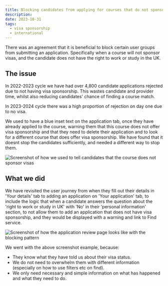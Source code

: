 ```yaml
---
title: Blocking candidates from applying for courses that do not sponsor visas
description:
date: 2023-10-31
tags:
  - visa sponsorship
  - international
---
```


There was an agreement that it is beneficial to block certain user groups from submitting an application. Specifically when a course will not sponsor visas, and the candidate does not have the right to work or study in the UK.

## The issue

In 2022-2023 cycle we have had over 4,800 candidate applications rejected due to not having visa sponsorship. This wastes candidate and provider time, whilst also reducing candidates' chance of finding a course match.

In 2023-2024 cycle there was a high proportion of rejection on day one due to no visa.

We used to have a blue inset text on the application tab, once they have already applied to the course, warning them that this course does not offer visa sponsorship and that they need to delete their application and to look for a different course that does offer visa sponsorship. We have found that it doesnt stop the candidates sufficiently, and needed a different way to stop them.

![Screenshot of how we used to tell candidates that the course does not sponsor visas](before.png)

## What we did

We have revisited the user journey from when they fill out their details in 'Your details' tab to adding an application on 'Your application' tab, to include the logic that when a candidate answers the question about the 'right to work or study in UK' with 'No' in their 'personal information' section, to not allow them to add an application that does not have visa sponsorship, and they would be displayed with a warning and link to Find service.

![Screenshot of how the application review page looks like with the blocking pattern](after.png)

We went with the above screenshot example, because:

- They know what they have told us about their visa status.
- We do not need to overwhelm them with different information (especially on how to use filters etc on find).
- We only need necessary and simple information on what has happened and what they need to do.
